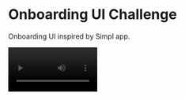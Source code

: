 # Onboarding UI Challenge

Onboarding UI inspired by Simpl app. 

<video src='https://raw.githubusercontent.com/Dinesh-Sowndar/search_flutter_ui/blob/main/Screenrecorder-2022-04-14-12-57-28-432(0).mp4' width=180/>
